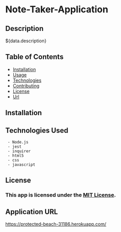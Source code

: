 # Note-Taker-Application
## Description
  ${data.description}
## Table of Contents
 * [Installation](#installation)
 * [Usage](#usage)
 * [Technologies](#technologies)
 * [Contributing](#contributing)
 * [License](#license)
 * [Url](#application)

## Installation


## Technologies Used
     - Node.js
     - jest
     - inquirer
     - html5
     - css
     - javascript

## License
### This app is licensed under the [MIT License](LICENSE).

## Application URL

https://protected-beach-31186.herokuapp.com/
